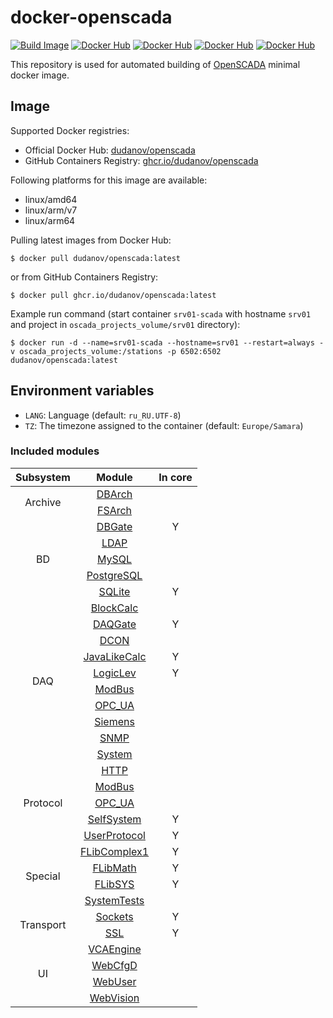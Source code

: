 # docker-openscada

[![Build Image](https://github.com/dudanov/docker-openscada/actions/workflows/build.yml/badge.svg)](https://github.com/dudanov/docker-openscada/actions/workflows/build.yml)
[![Docker Hub](https://ghcr-badge.egpl.dev/dudanov/openscada/size?label=Image%20Size&color=dodgerblue)](https://github.com/users/dudanov/packages/container/package/openscada)
[![Docker Hub](https://ghcr-badge.egpl.dev/dudanov/openscada/latest_tag?trim=major&label=GitHub%20Version&color=dodgerblue)](https://github.com/users/dudanov/packages/container/package/openscada)
[![Docker Hub](https://img.shields.io/docker/v/dudanov/openscada?label=Docker%20Hub%20Version&color=dodgerblue)](https://hub.docker.com/r/dudanov/openscada)
[![Docker Hub](https://img.shields.io/docker/stars/dudanov/openscada?label=Docker%20Hub%20Stars&color=dodgerblue)](https://hub.docker.com/r/dudanov/openscada)

This repository is used for automated building of [OpenSCADA](http://oscada.org) minimal docker image.

## Image

Supported Docker registries:
- Official Docker Hub: [dudanov/openscada](https://hub.docker.com/r/dudanov/openscada)
- GitHub Containers Registry: [ghcr.io/dudanov/openscada](https://github.com/users/dudanov/packages/container/package/openscada)

Following platforms for this image are available:
- linux/amd64
- linux/arm/v7
- linux/arm64

Pulling latest images from Docker Hub:
```console
$ docker pull dudanov/openscada:latest
```
or from GitHub Containers Registry:
```console
$ docker pull ghcr.io/dudanov/openscada:latest
```

Example run command (start container `srv01-scada` with hostname `srv01` and project in `oscada_projects_volume/srv01` directory):
```console
$ docker run -d --name=srv01-scada --hostname=srv01 --restart=always -v oscada_projects_volume:/stations -p 6502:6502 dudanov/openscada:latest
```

## Environment variables

* `LANG`: Language (default: `ru_RU.UTF-8`)
* `TZ`: The timezone assigned to the container (default: `Europe/Samara`)

### Included modules
<table>
    <thead align="center">
        <tr>
            <th align="center">Subsystem</th>
            <th align="center">Module</th>
            <th align="center">In core</th>
        </tr>
    </thead>
    <tbody align="center">
        <tr>
            <td rowspan=2>Archive</td>
            <td><a title="The archiver module. Provides functions for messages and values archiving to DB." href="http://oscada.org/wiki/Special:MyLanguage/Modules/DBArch">DBArch</a></td>
            <td></td>
        </tr>
        <tr>
            <td><a title="The archiver module. Provides functions for messages and values archiving to the file system." href="http://oscada.org/wiki/Special:MyLanguage/Modules/FSArch">FSArch</a></td>
            <td></td>
        </tr>
        <tr>
            <td rowspan=5>BD</td>
            <td><a title="Allows to locate databases of the remote OpenSCADA stations to local ones." href="http://oscada.org/wiki/Special:MyLanguage/Modules/DBGate">DBGate</a></td>
            <td>Y</td>
        </tr>
        <tr>
            <td><a title="Provides support of directories by LDAP." href="http://oscada.org/wiki/Special:MyLanguage/Modules/LDAP">LDAP</a></td>
            <td></td>
        </tr>
        <tr>
            <td><a title="Provides support of the DBMS MySQL." href="http://oscada.org/wiki/Special:MyLanguage/Modules/MySQL">MySQL</a></td>
            <td></td>
        </tr>
        <tr>
            <td><a title="Provides support of the DBMS PostgreSQL." href="http://oscada.org/wiki/Special:MyLanguage/Modules/PostgreSQL">PostgreSQL</a></td>
            <td></td>
        </tr>
        <tr>
            <td><a title="Provides support of the BD SQLite." href="http://oscada.org/wiki/Special:MyLanguage/Modules/SQLite">SQLite</a></td>
            <td>Y</td>
        </tr>
        <tr>
            <td rowspan=10>DAQ</td>
            <td><a title="Provides a block calculator." href="http://oscada.org/wiki/Special:MyLanguage/Modules/BlockCalc">BlockCalc</a></td>
            <td></td>
        </tr>
        <tr>
            <td><a title="Allows to locate data sources of the remote OpenSCADA stations to local ones." href="http://oscada.org/wiki/Special:MyLanguage/Modules/DAQGate">DAQGate</a></td>
            <td>Y</td>
        </tr>
        <tr>
            <td><a title="Provides an implementation of DCON-client protocol. Supports I-7000 DCON protocol." href="http://oscada.org/wiki/Special:MyLanguage/Modules/DCON">DCON</a></td>
            <td></td>
        </tr>
        <tr>
            <td><a title="Provides a calculator and libraries engine on the Java-like language. The user can create and modify functions and their libraries." href="http://oscada.org/wiki/Special:MyLanguage/Modules/JavaLikeCalc">JavaLikeCalc</a></td>
            <td>Y</td>
        </tr>
        <tr>
            <td><a title="Provides the pure logical level of the DAQ parameters." href="http://oscada.org/wiki/Special:MyLanguage/Modules/LogicLev">LogicLev</a></td>
            <td>Y</td>
        </tr>
        <tr>
            <td><a title="Provides implementation of the ModBus protocols. ModBus/TCP, ModBus/RTU and ModBus/ASCII protocols are supported." href="http://oscada.org/wiki/Special:MyLanguage/Modules/ModBus">ModBus</a></td>
            <td></td>
        </tr>
        <tr>
            <td><a title="Provides the protocol OPC-UA implementing into parts of client and server, as a separated library." href="http://oscada.org/wiki/Special:MyLanguage/Modules/OPC_UA">OPC_UA</a></td>
            <td></td>
        </tr>
        <tr>
            <td><a title="Provides for support of data sources of Siemens PLCs by means of Hilscher CIF cards (using the MPI protocol) and LibnoDave library (or the own implementation) for the rest. Also there is supported the data sources of the firm Beckhoff for the protocol TwinCAT ADS/AMS due it working with data blocks also." href="http://oscada.org/wiki/Special:MyLanguage/Modules/Siemens">Siemens</a></td>
            <td></td>
        </tr>
        <tr>
            <td><a title="Provides an implementation of the client of SNMP-service." href="http://oscada.org/wiki/Special:MyLanguage/Modules/SNMP">SNMP</a></td>
            <td></td>
        </tr>
        <tr>
            <td><a title="Provides data acquisition from the OS. Supported OS Linux data sources: Uptime, Memory, CPU, etc." href="http://oscada.org/wiki/Special:MyLanguage/Modules/System">System</a></td>
            <td></td>
        </tr>
        <tr>
            <td rowspan=5>Protocol</td>
            <td><a title="Provides support for the HTTP protocol for WWW-based user interfaces." href="http://oscada.org/wiki/Special:MyLanguage/Modules/HTTP">HTTP</a></td>
            <td></td>
        </tr>
        <tr>
            <td><a title="Provides implementation of the ModBus protocols. ModBus/TCP, ModBus/RTU and ModBus/ASCII protocols are supported." href="http://oscada.org/wiki/Special:MyLanguage/Modules/ModBus">ModBus</a></td>
            <td></td>
        </tr>
        <tr>
            <td><a title="Provides the protocol OPC-UA implementing into parts of client and server, as a separated library." href="http://oscada.org/wiki/Special:MyLanguage/Modules/OPC_UA">OPC_UA</a></td>
            <td></td>
        </tr>
        <tr>
            <td><a title="Provides own OpenSCADA protocol based at XML and the control interface of OpenSCADA." href="http://oscada.org/wiki/Special:MyLanguage/Modules/SelfSystem">SelfSystem</a></td>
            <td>Y</td>
        </tr>
        <tr>
            <td><a title="Provides for creating your own user protocols on internal OpenSCADA language." href="http://oscada.org/wiki/Special:MyLanguage/Modules/UserProtocol">UserProtocol</a></td>
            <td>Y</td>
        </tr>
        <tr>
            <td rowspan=4>Special</td>
            <td><a title="Provides a library of the functions of compatibility with SCADA Complex 1 of the firm DIYA Ltd." href="http://oscada.org/wiki/Special:MyLanguage/Modules/FLibComplex1">FLibComplex1</a></td>
            <td>Y</td>
        </tr>
        <tr>
            <td><a title="Provides a library of the standard mathematical functions." href="http://oscada.org/wiki/Special:MyLanguage/Modules/FLibMath">FLibMath</a></td>
            <td>Y</td>
        </tr>
        <tr>
            <td><a title="Provides a library of the system functions of the user programming area of OpenSCADA." href="http://oscada.org/wiki/Special:MyLanguage/Modules/FLibSYS">FLibSYS</a></td>
            <td>Y</td>
        </tr>
        <tr>
            <td><a title="Provides the group of tests to OpenSCADA and its modules." href="http://oscada.org/wiki/Special:MyLanguage/Modules/SystemTests">SystemTests</a></td>
            <td></td>
        </tr>
        <tr>
            <td rowspan=2>Transport</td>
            <td><a title="Provides sockets based transport. Support network and UNIX sockets. Network socket supports TCP, UDP and RAWCAN protocols." href="http://oscada.org/wiki/Special:MyLanguage/Modules/Sockets">Sockets</a></td>
            <td>Y</td>
        </tr>
        <tr>
            <td><a title="Provides transport based on the secure sockets layer. OpenSSL is used and SSLv3, TLSv1, TLSv1.1, TLSv1.2, DTLSv1, DTLSv1_2 are supported." href="http://oscada.org/wiki/Special:MyLanguage/Modules/SSL">SSL</a></td>
            <td>Y</td>
        </tr>
        <tr>
            <td rowspan=4>UI</td>
            <td><a title="The main engine of the visual control area." href="http://oscada.org/wiki/Special:MyLanguage/Modules/VCAEngine">VCAEngine</a></td>
            <td></td>
        </tr>
        <tr>
            <td><a title="Provides the WEB-based configurator of OpenSCADA. The technologies are used: XHTML, CSS and JavaScript." href="http://oscada.org/wiki/Special:MyLanguage/Modules/WebCfgD">WebCfgD</a></td>
            <td></td>
        </tr>
        <tr>
            <td><a title="Provides for creating your own web-pages on internal OpenSCADA language." href="http://oscada.org/wiki/Special:MyLanguage/Modules/WebUser">WebUser</a></td>
            <td></td>
        </tr>
        <tr>
            <td><a title="Visual operation user interface, based on the WEB — front-end to the VCA engine." href="http://oscada.org/wiki/Special:MyLanguage/Modules/WebVision">WebVision</a></td>
            <td></td>
        </tr>
    </tbody>
</table>

